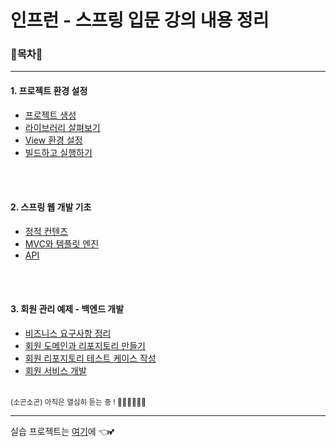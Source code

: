 # 인프런 - 스프링 입문 강의 내용 정리

### 🌳목차🚗

<hr>


#### 1. 프로젝트 환경 설정


- [프로젝트 생성](1.CreateProject.md)
- [라이브러리 살펴보기](2.CheckLibraries.md)
- [View 환경 설정](3.ViewSettings.md)
- [빌드하고 실행하기](4.BuildAndRun.md)

<br/>

<br/>

#### 2. 스프링 웹 개발 기초

- [정적 컨텐츠](4.StaticContents.md)
- [MVC와 템플릿 엔진](6.MVCandTemplateEngine.md)
- [API](7.API.md)

<br/>

<br/>

#### 3. 회원 관리 예제 - 백엔드 개발

- [비즈니스 요구사항 정리](8.BusinessRequirement.md)
- [회원 도메인과 리포지토리 만들기](9.CreateDomain&Repository.md)
- [회원 리포지토리 테스트 케이스 작성](10.RepositoryTest.md)
- [회원 서비스 개발](11.Service.md)
<br/>
<small>(소곤소곤) 아직은 열심히 듣는 중 ! 🏃‍♀️🏃‍♀️🏃‍♀️</small>

<hr>


실습 프로젝트는 [여기](https://github.com/o3o-ovo3/hello-spring)에 👈💕
